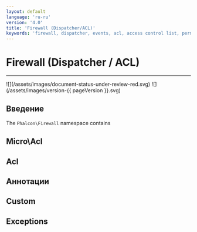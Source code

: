 ```yaml
---
layout: default
language: 'ru-ru'
version: '4.0'
title: 'Firewall (Dispatcher/ACL)'
keywords: 'firewall, dispatcher, events, acl, access control list, permissions, annotations'
---
```


# Firewall (Dispatcher / ACL)
<hr />
![](/assets/images/document-status-under-review-red.svg) ![](/assets/images/version-{{ pageVersion }}.svg)

## Введение
The `Phalcon\Firewall` namespace contains

## Micro\Acl

## Acl

## Аннотации

## Custom

## Exceptions
